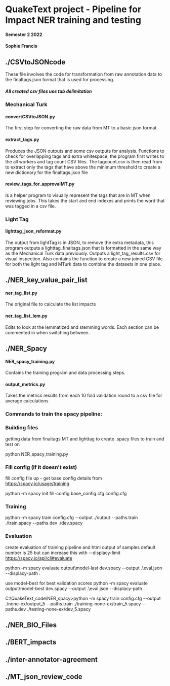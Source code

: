 # QuakeText project - Pipeline for Impact NER training and testing

#### Semester 2 2022

#### Sophie Francis

## ./CSVtoJSONcode

These file involves the code for transformation from raw annotation data to the finaltags.json format that is used for processing.

##### All created csv files use tab delimitation

### Mechanical Turk

#### convertCSVtoJSON.py

The first step for converting the raw data from MT to a basic json format.

#### extract_tags.py

Produces the JSON outputs and some csv outputs for analysis.
Functions to check for overlapping tags and extra whitespace, the program first writes to the all workers and tag count CSV files. The tagcount.csv is then read from to extract only the tags that have above the minimum threshold to create a new dictionary for the finaltags.json file

#### review_tags_for_approvalMT.py

Is a helper program to visually represent the tags that are in MT when reviewing jobs. This takes the start and end indexes and prints the word that was tagged in a csv file.

### Light Tag

#### lighttag_json_reformat.py

The output from lightTag is in JSON, to remove the extra metadata, this program outputs a lighttag_finaltags.json that is formatted in the same way as the Mechanical Turk data previously. Outputs a light_tag_results.csv for visual inspection.
Also contains the function to create a new joined CSV file for both the light tag and MTurk data to combine the datasets in one place.

## ./NER_key_value_pair_list

#### ner_tag_list.py

The original file to calculate the list impacts

#### ner_tag_list_lem.py

Edits to look at the lemmatized and stemming words. Each section can be commented in when switching between.

## ./NER_Spacy

#### NER_spacy_training.py

Contains the training program and data processing steps.

#### output_metrics.py

Takes the metrics results from each 10 fold validation round to a csv file for average calculations

### Commands to train the spacy pipeline:

### Building files

getting data from finaltags MT and lighttag to create .spacy files to train and test on

python NER_spacy_training.py

### Fill config (if it doesn't exist)

fill config file up - get base config details from https://spacy.io/usage/training

python -m spacy init fill-config base_config.cfg config.cfg

### Training

python -m spacy train config.cfg --output ./output --paths.train ./train.spacy --paths.dev ./dev.spacy

### Evaluation

create evaluation of training pipeline and html output of samples default number is 25 but can increase this with --displacy-limit https://spacy.io/api/cli#evaluate

python -m spacy evaluate output\model-last dev.spacy --output .\eval.json --displacy-path .

use model-best for best validation scores
python -m spacy evaluate output\model-best dev.spacy --output .\eval.json --displacy-path .

C:\QuakeText_code\NER_spacy>python -m spacy train config.cfg --output ./none-ex/output_5 --paths.train ./training-none-ex/train_5.spacy --paths.dev ./testing-none-ex/dev_5.spacy

## ./NER_BIO_Files

## ./BERT_impacts

## ./inter-annotator-agreement

## ./MT_json_review_code
